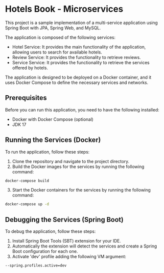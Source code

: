 # Hotels Book - Microservices

This project is a sample implementation of a multi-service application using Spring Boot with JPA, Spring Web, and MySQL.

The application is composed of the following services:

- Hotel Service: It provides the main functionality of the application, allowing users to search for available hotels.
- Review Service: It provides the functionality to retrieve reviews.
- Service Service: It provides the functionality to retrieve the services offered by hotels.

The application is designed to be deployed on a Docker container, and it uses Docker Compose to define the necessary services and networks.

## Prerequisites

Before you can run this application, you need to have the following installed:

- Docker with Docker Compose (optional)
- JDK 17

## Running the Services (Docker)

To run the application, follow these steps:

1. Clone the repository and navigate to the project directory.
2. Build the Docker images for the services by running the following command:

```bash
docker-compose build
```

3. Start the Docker containers for the services by running the following command:

```bash
docker-compose up -d
```

## Debugging the Services (Spring Boot)

To debug the application, follow these steps:

1. Install Spring Boot Tools (SBT) extension for your IDE.
2. Automatically the extension will detect the services and create a Spring Boot configuration for each one.
3. Activate 'dev' profile adding the following VM argument:

```bash
--spring.profiles.active=dev
```
